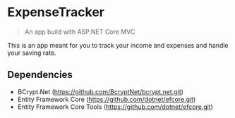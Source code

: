 # ExpenseTracker
> An app build with ASP.NET Core MVC

This is an app meant for you to track your income and expenses and handle your saving rate.

## Dependencies
- BCrypt.Net (https://github.com/BcryptNet/bcrypt.net.git)
- Entity Framework Core (https://github.com/dotnet/efcore.git)
- Entity Framework Core Tools (https://github.com/dotnet/efcore.git)

